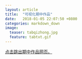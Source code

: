 ```yaml
---
layout: article
title:  "可视化期中作品"
date:   2018-01-05 22:07:50 +0800
categories: markdown_down
image:
  teaser: tabqizhong.jpg
  feature: tabtxt.gif
---
```

<html>
<head>
</head>
<body>
<a href="https://lamkk.github.io/lanqizhong.github.io/" target="_blank">点击跳出期中作品网页。</a>
</body>
</html>